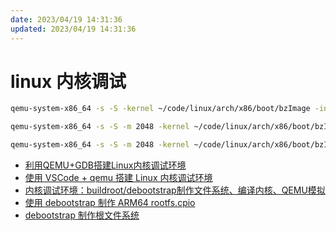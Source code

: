 ```yaml
---
date: 2023/04/19 14:31:36
updated: 2023/04/19 14:31:36
---
```


# linux 内核调试

```bash
qemu-system-x86_64 -s -S -kernel ~/code/linux/arch/x86/boot/bzImage -initrd ~/code/busybox-1.35.0/initramfs.cpio.gz -append "nokaslr console=ttyS0" -nographic
```

```bash
qemu-system-x86_64 -s -S -m 2048 -kernel ~/code/linux/arch/x86/boot/bzImage -hda ~/code/tmp/bionic.img -append "root=/dev/sda rootfstype=ext4 rw console=ttyS0 nokaslr" -nographic
```

```bash
qemu-system-x86_64 -s -S -m 2048 -kernel ~/code/linux/arch/x86/boot/bzImage -drive format=raw,file=/home/wujing/code/tmp/trusty.img -append "root=/dev/sda rootfstype=ext4 rw console=ttyS0 nokaslr" -nographic
```

- [利用QEMU+GDB搭建Linux内核调试环境](https://bbs.huaweicloud.com/blogs/348654)
- [使用 VSCode + qemu 搭建 Linux 内核调试环境](https://blog.csdn.net/eydwyz/article/details/114019532)
- [内核调试环境：buildroot/debootstrap制作文件系统、编译内核、QEMU模拟](https://blog.csdn.net/weixin_49393427/article/details/126435589)
- [使用 debootstrap 制作 ARM64 rootfs.cpio](https://blog.51cto.com/u_13731941/5399257)
- [debootstrap 制作根文件系统 ](https://www.cnblogs.com/huaibovip/p/debootstrap-fs.html)

